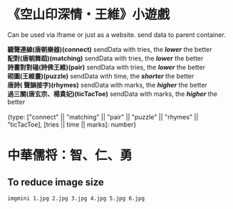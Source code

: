 # 《空山印深情・王維》小遊戲

Can be used via iframe or just as a website. send data to parent container.

**聽聲連線(唐朝樂器)(connect)** sendData with tries, the **_lower_** the better \
**配對(唐朝舞蹈)(matching⁠)** sendData with tries, the **_lower_** the better \
**詩畫對對碰(詩佛王維)(pair⁠)** sendData with tries, the **_lower_** the better \
**砌圖(王維畫)(puzzle)** sendData with time, the **_shorter_** the better \
**唐詩(⁠ 聲韻接字)(rhymes)** sendData with marks, the **_higher_** the better \
**過三關(唐玄宗、楊貴妃)⁠(ticTacToe)** sendData with marks, the **_higher_** the better\
\
{type: ["connect" || "matching" || "pair" || "puzzle" || "rhymes" || "ticTacToe], [tries || time || marks]: number}

# 中華儒将：智、仁、勇

## To reduce image size

```sh
imgmini 1.jpg 2.jpg 3.jpg 4.jpg 5.jpg 6.jpg
```
